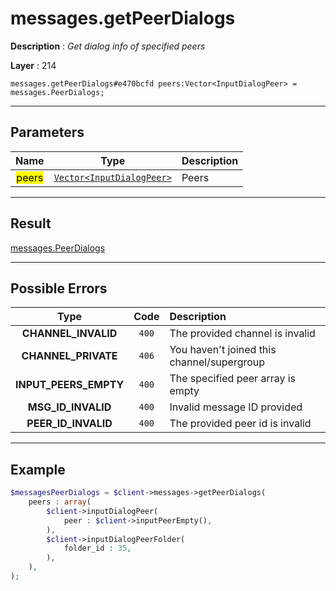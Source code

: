# messages.getPeerDialogs

**Description** : *Get dialog info of specified peers*

**Layer** : 214

```tl
messages.getPeerDialogs#e470bcfd peers:Vector<InputDialogPeer> = messages.PeerDialogs;
```

---

## Parameters

| Name | Type | Description |
| :---: | :---: | :--- |
| <mark>peers</mark> | [`Vector<InputDialogPeer>`](type/InputDialogPeer) | Peers |

---

## Result

[messages.PeerDialogs](type/messages.PeerDialogs)

---

## Possible Errors

| Type | Code | Description |
| :---: | :---: | :--- |
| **CHANNEL_INVALID** | `400` | The provided channel is invalid |
| **CHANNEL_PRIVATE** | `406` | You haven't joined this channel/supergroup |
| **INPUT_PEERS_EMPTY** | `400` | The specified peer array is empty |
| **MSG_ID_INVALID** | `400` | Invalid message ID provided |
| **PEER_ID_INVALID** | `400` | The provided peer id is invalid |

---

## Example

```php
$messagesPeerDialogs = $client->messages->getPeerDialogs(
	peers : array(
		$client->inputDialogPeer(
			peer : $client->inputPeerEmpty(),
		),
		$client->inputDialogPeerFolder(
			folder_id : 35,
		),
	),
);
```